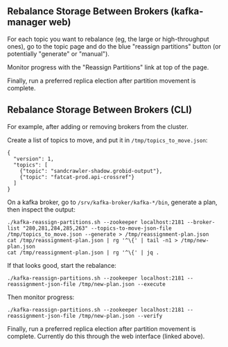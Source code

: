 
## Rebalance Storage Between Brokers (kafka-manager web)

For each topic you want to rebalance (eg, the large or high-throughput ones),
go to the topic page and do the blue "reassign partitions" button (or
potentially "generate" or "manual").

Monitor progress with the "Reassign Partitions" link at top of the page.

Finally, run a preferred replica election after partition movement is complete.

## Rebalance Storage Between Brokers (CLI)

For example, after adding or removing brokers from the cluster.

Create a list of topics to move, and put it in `/tmp/topics_to_move.json`:

    {
      "version": 1,
      "topics": [
        {"topic": "sandcrawler-shadow.grobid-output"},
        {"topic": "fatcat-prod.api-crossref"}
      ]
    }

On a kafka broker, go to `/srv/kafka-broker/kafka-*/bin`, generate a plan, then
inspect the output:

    ./kafka-reassign-partitions.sh --zookeeper localhost:2181 --broker-list "280,281,284,285,263" --topics-to-move-json-file /tmp/topics_to_move.json --generate > /tmp/reassignment-plan.json
    cat /tmp/reassignment-plan.json | rg '^\{' | tail -n1 > /tmp/new-plan.json
    cat /tmp/reassignment-plan.json | rg '^\{' | jq .

If that looks good, start the rebalance:

    ./kafka-reassign-partitions.sh --zookeeper localhost:2181 --reassignment-json-file /tmp/new-plan.json --execute

Then monitor progress:

    ./kafka-reassign-partitions.sh --zookeeper localhost:2181 --reassignment-json-file /tmp/new-plan.json --verify

Finally, run a preferred replica election after partition movement is complete.
Currently do this through the web interface (linked above).
